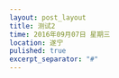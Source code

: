 ```yaml
---
layout: post_layout
title: 测试2
time: 2016年09月07日 星期三
location: 遂宁
pulished: true
excerpt_separator: "#"
---
```


